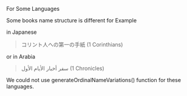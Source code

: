 For Some Languages

Some books name structure is different for Example

in Japanese

> コリント人への第一の手紙 (1 Corinthians)

or in Arabia

> سفر أخبار الأيام الأول (1 Chronicles)

We could not use generateOrdinalNameVariations() function for these languages.